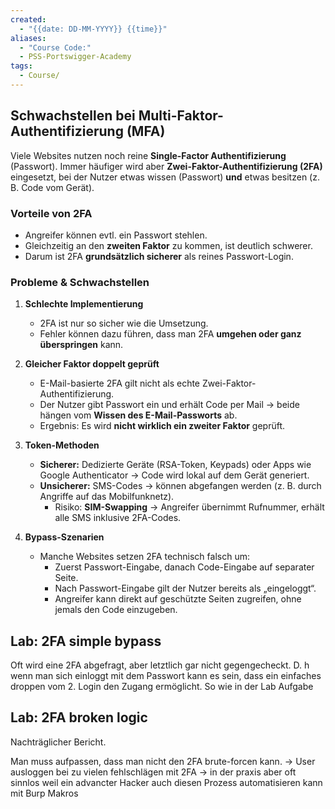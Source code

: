 ```yaml
---
created:
  - "{{date: DD-MM-YYYY}} {{time}}"
aliases:
  - "Course Code:"
  - PSS-Portswigger-Academy
tags:
  - Course/
---
```


## Schwachstellen bei Multi-Faktor-Authentifizierung (MFA)

Viele Websites nutzen noch reine **Single-Factor Authentifizierung** (Passwort). Immer häufiger wird aber **Zwei-Faktor-Authentifizierung (2FA)** eingesetzt, bei der Nutzer etwas wissen (Passwort) **und** etwas besitzen (z. B. Code vom Gerät).
### Vorteile von 2FA
- Angreifer können evtl. ein Passwort stehlen.
- Gleichzeitig an den **zweiten Faktor** zu kommen, ist deutlich schwerer.
- Darum ist 2FA **grundsätzlich sicherer** als reines Passwort-Login.
    
### Probleme & Schwachstellen
1. **Schlechte Implementierung**
    - 2FA ist nur so sicher wie die Umsetzung.
    - Fehler können dazu führen, dass man 2FA **umgehen oder ganz überspringen** kann.
        
2. **Gleicher Faktor doppelt geprüft**
    - E-Mail-basierte 2FA gilt nicht als echte Zwei-Faktor-Authentifizierung.
    - Der Nutzer gibt Passwort ein und erhält Code per Mail → beide hängen vom **Wissen des E-Mail-Passworts** ab.
    - Ergebnis: Es wird **nicht wirklich ein zweiter Faktor** geprüft.
        
3. **Token-Methoden**
    - **Sicherer:** Dedizierte Geräte (RSA-Token, Keypads) oder Apps wie Google Authenticator → Code wird lokal auf dem Gerät generiert.
    - **Unsicherer:** SMS-Codes → können abgefangen werden (z. B. durch Angriffe auf das Mobilfunknetz).
        - Risiko: **SIM-Swapping** → Angreifer übernimmt Rufnummer, erhält alle SMS inklusive 2FA-Codes.
            
4. **Bypass-Szenarien**
    - Manche Websites setzen 2FA technisch falsch um:
        - Zuerst Passwort-Eingabe, danach Code-Eingabe auf separater Seite.
        - Nach Passwort-Eingabe gilt der Nutzer bereits als „eingeloggt“.
        - Angreifer kann direkt auf geschützte Seiten zugreifen, ohne jemals den Code einzugeben.
            
## Lab: 2FA simple bypass

Oft wird eine 2FA abgefragt, aber letztlich gar nicht gegengecheckt.
D. h wenn man sich einloggt mit dem Passwort kann es sein, dass ein einfaches droppen vom 2. Login den Zugang ermöglicht. So wie in der Lab Aufgabe


## Lab: 2FA broken logic

Nachträglicher Bericht.

Man muss aufpassen, dass man nicht den 2FA brute-forcen kann.
-> User ausloggen bei zu vielen fehlschlägen mit 2FA -> in der praxis aber oft sinnlos weil ein advancter Hacker auch diesen Prozess automatisieren kann mit Burp Makros
